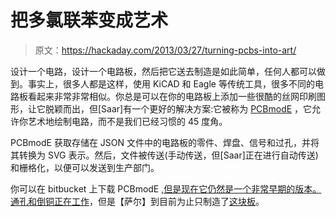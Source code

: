 # 把多氯联苯变成艺术

> 原文：<https://hackaday.com/2013/03/27/turning-pcbs-into-art/>

设计一个电路，设计一个电路板，然后把它送去制造是如此简单，任何人都可以做到。事实上，很多人都是这样，使用 KiCAD 和 Eagle 等传统工具，很多不同的电路板看起来非常非常相似。你总是可以在你的电路板上添加一些很酷的丝网印刷图形，让它脱颖而出，但[Saar]有一个更好的解决方案:它被称为 [PCBmodE](http://boldport.blogspot.com/2013/01/introducing-pcbmode.html) ，它允许你艺术地绘制电路，而不是我们已经习惯的 45 度角。

PCBmodE 获取存储在 JSON 文件中的电路板的零件、焊盘、信号和过孔，并将其转换为 SVG 表示。然后，文件被传送(手动传送，但[Saar]正在进行自动传送)和栅格化，以便可以发送到生产部门。

你可以在 bitbucket 上下载 PCBmodE [,但是现在它仍然是一个非常早期的版本。](https://bitbucket.org/boldport/pcbmode/overview)[通孔和倒铜正在工作](http://boldport.blogspot.com/2013/03/pcbmode-update-copper-pours-and-stuff.html)，但是【萨尔】到目前为止只制造了[这块板](http://boldport.blogspot.com/2013/02/first-look-at-pieceof.html)。